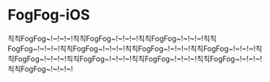 # FogFog-iOS
칙칙FogFog~!~!~!~!칙칙FogFog~!~!~!~!칙칙FogFog~!~!~!~!칙칙FogFog~!~!~!~!칙칙FogFog~!~!~!~!칙칙FogFog~!~!~!~!칙칙FogFog~!~!~!~!칙칙FogFog~!~!~!~!칙칙FogFog~!~!~!~!칙칙FogFog~!~!~!~!칙칙FogFog~!~!~!~!칙칙FogFog~!~!~!~!
